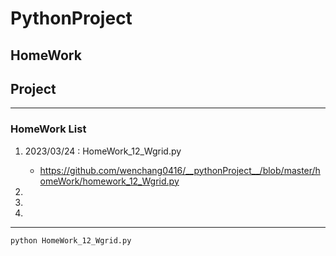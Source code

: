 # __PythonProject__
## HomeWork
## Project

---
### HomeWork List
1. 2023/03/24 : HomeWork_12_Wgrid.py
   - https://github.com/wenchang0416/__pythonProject__/blob/master/homeWork/homework_12_Wgrid.py

2. 
3. 
4. 
---


```
python HomeWork_12_Wgrid.py
```
